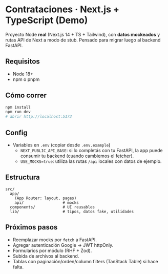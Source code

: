 # Contrataciones · Next.js + TypeScript (Demo)

Proyecto Node **real** (Next.js 14 + TS + Tailwind), con **datos mockeados** y
rutas API de Next a modo de stub. Pensado para migrar luego al backend FastAPI.

## Requisitos
- Node 18+
- npm o pnpm

## Cómo correr
```powershell
npm install
npm run dev
# abrir http://localhost:5173
```

## Config
- Variables en `.env` (copiar desde `.env.example`)
  - `NEXT_PUBLIC_API_BASE`: si lo completás con tu FastAPI, la app puede consumir tu backend (cuando cambiemos el fetcher).
  - `USE_MOCKS=true`: utiliza las rutas `/api` locales con datos de ejemplo.

## Estructura
```
src/
  app/
    (App Router: layout, pages)
    api/                 # mocks
  components/            # UI reusables
  lib/                   # tipos, datos fake, utilidades
```

## Próximos pasos
- Reemplazar mocks por `fetch` a FastAPI.
- Agregar autenticación Google → JWT httpOnly.
- Formularios por módulo (RHF + Zod).
- Subida de archivos al backend.
- Tablas con paginación/orden/column filters (TanStack Table) si hace falta.
